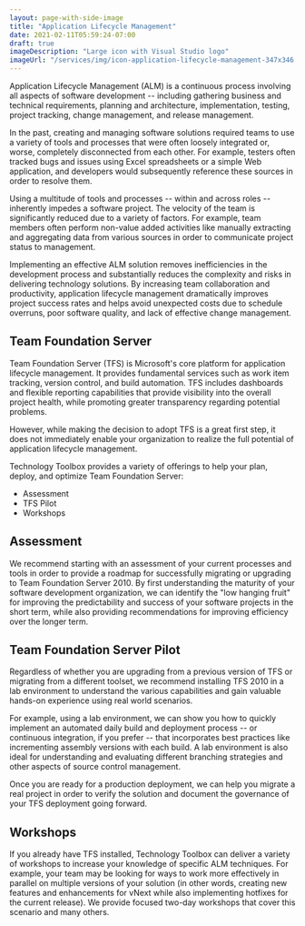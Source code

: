 ```yaml
---
layout: page-with-side-image
title: "Application Lifecycle Management"
date: 2021-02-11T05:59:24-07:00
draft: true
imageDescription: "Large icon with Visual Studio logo"
imageUrl: "/services/img/icon-application-lifecycle-management-347x346.jpg"
---
```


Application Lifecycle Management (ALM) is a continuous process involving all
aspects of software development -- including gathering business and technical
requirements, planning and architecture, implementation, testing, project
tracking, change management, and release management.

In the past, creating and managing software solutions required teams to use a
variety of tools and processes that were often loosely integrated or, worse,
completely disconnected from each other. For example, testers often tracked bugs
and issues using Excel spreadsheets or a simple Web application, and developers
would subsequently reference these sources in order to resolve them.

Using a multitude of tools and processes -- within and across roles --
inherently impedes a software project. The velocity of the team is significantly
reduced due to a variety of factors. For example, team members often perform
non-value added activities like manually extracting and aggregating data from
various sources in order to communicate project status to management.

Implementing an effective ALM solution removes inefficiencies in the development
process and substantially reduces the complexity and risks in delivering
technology solutions. By increasing team collaboration and productivity,
application lifecycle management dramatically improves project success rates and
helps avoid unexpected costs due to schedule overruns, poor software quality,
and lack of effective change management.

## Team Foundation Server

Team Foundation Server (TFS) is Microsoft's core platform for application
lifecycle management. It provides fundamental services such as work item
tracking, version control, and build automation. TFS includes dashboards and
flexible reporting capabilities that provide visibility into the overall project
health, while promoting greater transparency regarding potential problems.

However, while making the decision to adopt TFS is a great first step, it does
not immediately enable your organization to realize the full potential of
application lifecycle management.

Technology Toolbox provides a variety of offerings to help your plan, deploy,
and optimize Team Foundation Server:

- Assessment
- TFS Pilot
- Workshops

## Assessment

We recommend starting with an assessment of your current processes and tools in
order to provide a roadmap for successfully migrating or upgrading to Team
Foundation Server 2010. By first understanding the maturity of your software
development organization, we can identify the "low hanging fruit" for improving
the predictability and success of your software projects in the short term,
while also providing recommendations for improving efficiency over the longer
term.

## Team Foundation Server Pilot

Regardless of whether you are upgrading from a previous version of TFS or
migrating from a different toolset, we recommend installing TFS 2010 in a lab
environment to understand the various capabilities and gain valuable hands-on
experience using real world scenarios.

For example, using a lab environment, we can show you how to quickly implement
an automated daily build and deployment process -- or continuous integration, if
you prefer -- that incorporates best practices like incrementing assembly
versions with each build. A lab environment is also ideal for understanding and
evaluating different branching strategies and other aspects of source control
management.

Once you are ready for a production deployment, we can help you migrate a real
project in order to verify the solution and document the governance of your TFS
deployment going forward.

## Workshops

If you already have TFS installed, Technology Toolbox can deliver a variety of
workshops to increase your knowledge of specific ALM techniques. For example,
your team may be looking for ways to work more effectively in parallel on
multiple versions of your solution (in other words, creating new features and
enhancements for vNext while also implementing hotfixes for the current
release). We provide focused two-day workshops that cover this scenario and many
others.
